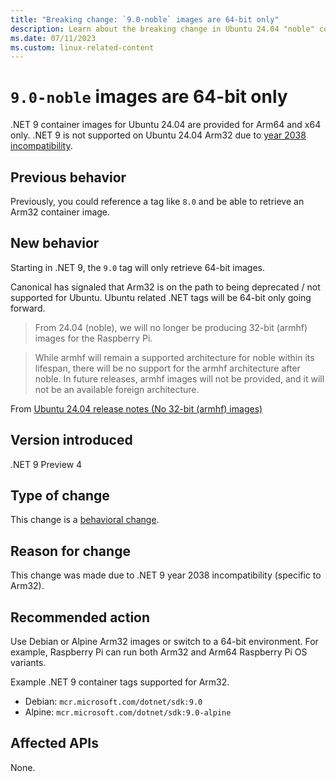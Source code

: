 ```yaml
---
title: "Breaking change: `9.0-noble` images are 64-bit only"
description: Learn about the breaking change in Ubuntu 24.04 "noble" container images.
ms.date: 07/11/2023
ms.custom: linux-related-content
---
```

# `9.0-noble` images are 64-bit only

.NET 9 container images for Ubuntu 24.04 are provided for Arm64 and x64 only. .NET 9 is not supported on Ubuntu 24.04 Arm32 due to [year 2038 incompatibility](../../core-libraries/9.0/y2038-incompatible.md).

## Previous behavior

Previously, you could reference a tag like `8.0` and be able to retrieve an Arm32 container image.

## New behavior

Starting in .NET 9, the `9.0` tag will only retrieve 64-bit images.

Canonical has signaled that Arm32 is on the path to being deprecated / not supported for Ubuntu. Ubuntu related .NET tags will be 64-bit only going forward.

> From 24.04 (noble), we will no longer be producing 32-bit (armhf) images for the Raspberry Pi.

> While armhf will remain a supported architecture for noble within its lifespan, there will be no support for the armhf architecture after noble. In future releases, armhf images will not be provided, and it will not be an available foreign architecture.

From [Ubuntu 24.04 release notes (No 32-bit (armhf) images)](https://discourse.ubuntu.com/t/noble-numbat-release-notes/39890#no-32-bit-armhf-images-96)

## Version introduced

.NET 9 Preview 4

## Type of change

This change is a [behavioral change](../../categories.md#binary-compatibility).

## Reason for change

This change was made due to .NET 9 year 2038 incompatibility (specific to Arm32).

## Recommended action

Use Debian or Alpine Arm32 images or switch to a 64-bit environment. For example, Raspberry Pi can run both Arm32 and Arm64 Raspberry Pi OS variants.

Example .NET 9 container tags supported for Arm32.

- Debian: `mcr.microsoft.com/dotnet/sdk:9.0`
- Alpine: `mcr.microsoft.com/dotnet/sdk:9.0-alpine`

## Affected APIs

None.
